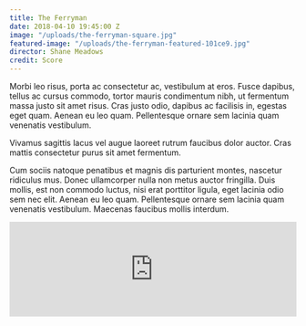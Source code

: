 ```yaml
---
title: The Ferryman
date: 2018-04-10 19:45:00 Z
image: "/uploads/the-ferryman-square.jpg"
featured-image: "/uploads/the-ferryman-featured-101ce9.jpg"
director: Shane Meadows
credit: Score
---
```


Morbi leo risus, porta ac consectetur ac, vestibulum at eros. Fusce dapibus, tellus ac cursus commodo, tortor mauris condimentum nibh, ut fermentum massa justo sit amet risus. Cras justo odio, dapibus ac facilisis in, egestas eget quam. Aenean eu leo quam. Pellentesque ornare sem lacinia quam venenatis vestibulum.

Vivamus sagittis lacus vel augue laoreet rutrum faucibus dolor auctor. Cras mattis consectetur purus sit amet fermentum. 

Cum sociis natoque penatibus et magnis dis parturient montes, nascetur ridiculus mus. Donec ullamcorper nulla non metus auctor fringilla. Duis mollis, est non commodo luctus, nisi erat porttitor ligula, eget lacinia odio sem nec elit. Aenean eu leo quam. Pellentesque ornare sem lacinia quam venenatis vestibulum. Maecenas faucibus mollis interdum.

<iframe width="100%" height="166" scrolling="no" frameborder="no" allow="autoplay" src="https://w.soundcloud.com/player/?url=https%3A//api.soundcloud.com/tracks/319473046&color=%23000000&auto_play=false&hide_related=false&show_comments=true&show_user=true&show_reposts=false&show_teaser=true"></iframe>